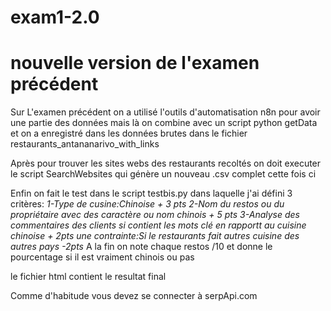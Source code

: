 # exam1-2.0
# nouvelle version de l'examen précédent #
Sur L'examen précédent on a utilisé l'outils d'automatisation n8n pour avoir une partie des données mais là on combine avec un script python getData et on a enregistré dans les données brutes dans le fichier restaurants_antananarivo_with_links 

Après pour trouver les sites webs des restaurants recoltés on doit executer le script SearchWebsites qui génère un nouveau .csv complet cette fois ci

Enfin on fait le test dans le script testbis.py dans laquelle j'ai défini 3 critères:
*1-Type de cusine:Chinoise + 3 pts*
*2-Nom du restos ou du propriétaire avec des caractère ou nom chinois + 5 pts*
*3-Analyse des commentaires des clients si contient les mots clé en rapportt au cuisine chinoise + 2pts*
*une contrainte:Si le restaurants fait autres cuisine des autres pays -2pts*
A la fin on note chaque restos /10 et donne le pourcentage si il est vraiment chinois ou pas

le fichier html contient le resultat final

Comme d'habitude vous devez se connecter à serpApi.com 





